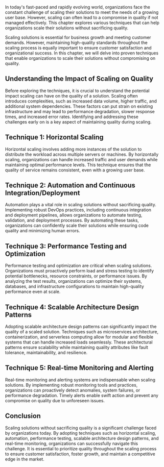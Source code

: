
In today's fast-paced and rapidly evolving world, organizations face the constant challenge of scaling their solutions to meet the needs of a growing user base. However, scaling can often lead to a compromise in quality if not managed effectively. This chapter explores various techniques that can help organizations scale their solutions without sacrificing quality.

Scaling solutions is essential for business growth and meeting customer demands. However, maintaining high-quality standards throughout the scaling process is equally important to ensure customer satisfaction and organizational success. In this chapter, we will delve into proven techniques that enable organizations to scale their solutions without compromising on quality.

Understanding the Impact of Scaling on Quality
----------------------------------------------

Before exploring the techniques, it is crucial to understand the potential impact scaling can have on the quality of a solution. Scaling often introduces complexities, such as increased data volume, higher traffic, and additional system dependencies. These factors can put strain on existing infrastructure and may lead to performance degradation, slower response times, and increased error rates. Identifying and addressing these challenges early on is a key aspect of maintaining quality during scaling.

Technique 1: Horizontal Scaling
-------------------------------

Horizontal scaling involves adding more instances of the solution to distribute the workload across multiple servers or machines. By horizontally scaling, organizations can handle increased traffic and user demands while maintaining optimal performance levels. This technique ensures that the quality of service remains consistent, even with a growing user base.

Technique 2: Automation and Continuous Integration/Deployment
-------------------------------------------------------------

Automation plays a vital role in scaling solutions without sacrificing quality. Implementing robust DevOps practices, including continuous integration and deployment pipelines, allows organizations to automate testing, validation, and deployment processes. By automating these tasks, organizations can confidently scale their solutions while ensuring code quality and minimizing human errors.

Technique 3: Performance Testing and Optimization
-------------------------------------------------

Performance testing and optimization are critical when scaling solutions. Organizations must proactively perform load and stress testing to identify potential bottlenecks, resource constraints, or performance issues. By analyzing the test results, organizations can optimize their systems, databases, and infrastructure configurations to maintain high-quality performance even at scale.

Technique 4: Scalable Architecture Design Patterns
--------------------------------------------------

Adopting scalable architecture design patterns can significantly impact the quality of a scaled solution. Techniques such as microservices architecture, containerization, and serverless computing allow for modular and flexible systems that can handle increased loads seamlessly. These architectural patterns ensure scalability while maintaining quality attributes like fault tolerance, maintainability, and resilience.

Technique 5: Real-time Monitoring and Alerting
----------------------------------------------

Real-time monitoring and alerting systems are indispensable when scaling solutions. By implementing robust monitoring tools and practices, organizations can proactively detect anomalies, system failures, or performance degradation. Timely alerts enable swift action and prevent any compromise on quality due to unforeseen issues.

Conclusion
----------

Scaling solutions without sacrificing quality is a significant challenge faced by organizations today. By adopting techniques such as horizontal scaling, automation, performance testing, scalable architecture design patterns, and real-time monitoring, organizations can successfully navigate this challenge. It is essential to prioritize quality throughout the scaling process to ensure customer satisfaction, foster growth, and maintain a competitive edge in the market.
